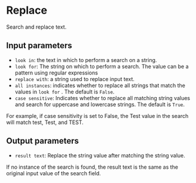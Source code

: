 # Replace

Search and replace text.

## Input parameters

- `look in`: the text in which to perform a search on a string.
- `look for`: The string on which to perform a search. The value can be a pattern using regular expressions
- `replace with`: a string used to replace input text.
- `all instances`: indicates whether to replace all strings that match the values in `look for` . The default is `False`.
- `case sensitive`: Indicates whether to replace all matching string values and search for uppercase and lowercase strings. The default is `True`.

For example, if case sensitivity is set to False, the Test value in the search will match test, Test, and TEST.

## Output parameters

- `result text`: Replace the string value after matching the string value.

If no instance of the search is found, the result text is the same as the original input value of the search field.
